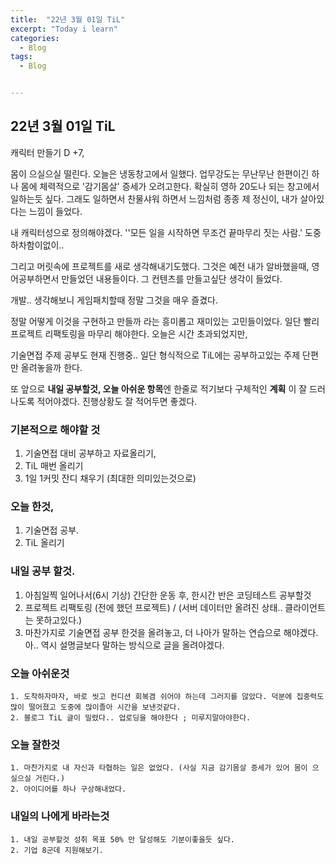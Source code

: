 ```yaml
---
title:  "22년 3월 01일 TiL"
excerpt: "Today i learn"
categories:
  - Blog
tags:
  - Blog


---
```


## 22년 3월 01일 TiL

캐릭터 만들기 D +7, 

몸이 으실으실 떨린다. 오늘은 냉동창고에서 일했다. 업무강도는 무난무난 한편이긴 하나 몸에 체력적으로 '감기몸살' 증세가 오려고한다.  확실히 영하 20도나 되는 창고에서 일하는듯 싶다. 그래도 일하면서 찬물샤워 하면서 느낌처럼 종종 제 정신이, 내가 살아있다는 느낌이 들었다.

내 캐릭터성으로 정의해야겠다. ''모든 일을 시작하면 무조건 끝마무리 짓는 사람.' 도중 하차함이없이.. 

그리고 머릿속에 프로젝트를 새로 생각해내기도했다. 그것은 예전 내가 알바했을때, 영어공부하면서 만들었던 내용들이다. 그 컨텐츠를 만들고싶단 생각이 들었다. 

개발.. 생각해보니 게임패치할때 정말 그것을 매우 즐겼다. 

정말 어떻게 이것을 구현하고 만들까 라는 흥미롭고 재미있는 고민들이었다. 일단 빨리 프로젝트 리팩토링을 마무리 해야한다. 오늘은 시간 초과되었지만,

기술면접 주제 공부도 현재 진행중.. 일단 형식적으로 TiL에는 공부하고있는 주제 단편만 올려놓을까 한다.



또 앞으로 **내일 공부할것, 오늘 아쉬운 항목**엔 한줄로 적기보다 구체적인 **계획** 이 잘 드러나도록 적어야겠다. 진행상황도 잘 적어두면 좋겠다.

### 기본적으로 해야할 것

1. 기술면접 대비 공부하고 자료올리기, 
2. TiL 매번 올리기
3. 1일 1커밋 잔디 채우기 (최대한 의미있는것으로)

### 오늘 한것,

1. 기술면접 공부.
2. TiL 올리기

### 내일 공부 할것.

1. 아침일찍 일어나서(6시 기상) 간단한 운동 후, 한시간 반은 코딩테스트 공부할것
2. 프로젝트 리팩토링 (전에 했던 프로젝트)  / (서버 데이터만 올려진 상태.. 클라이언트는 못하고있다.)
3. 마찬가지로 기술면접 공부 한것을 올려놓고, 더 나아가 말하는 연습으로 해야겠다. 아.. 역시 설명글보다 말하는 방식으로 글을 올려야겠다.


### 오늘 아쉬운것

	1. 도착하자마자, 바로 씻고 컨디션 회복겸 쉬어야 하는데 그러지를 않았다. 덕분에 집중력도 많이 떨어졌고 도중에 많이졸아 시간을 보낸것같다.
	2. 블로그 TiL 글이 밀렸다.. 업로딩을 해야한다 ; 미루지말아야한다.

### 오늘 잘한것 

	1. 마찬가지로 내 자신과 타협하는 일은 없었다. (사실 지금 감기몸살 증세가 있어 몸이 으실으실 거린다.)
	2. 아이디어를 하나 구상해내었다.

### 내일의 나에게 바라는것

	1. 내일 공부할것 성취 목표 50% 만 달성해도 기분이좋을듯 싶다.
	2. 기업 8군데 지원해보기. 